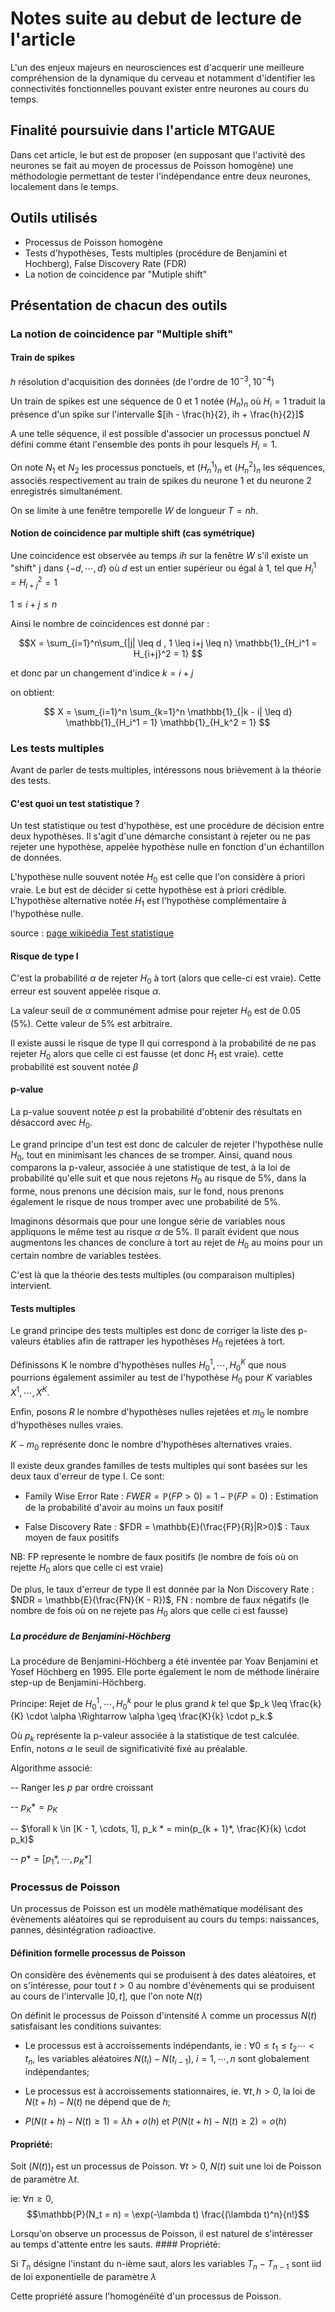 # Notes suite au debut de lecture de l'article

L'un des enjeux majeurs en neurosciences est d'acquerir une meilleure compréhension de la dynamique du cerveau et notamment d'identifier les connectivités fonctionnelles pouvant exister entre neurones au cours du temps.

## Finalité poursuivie dans l'article MTGAUE

Dans cet article, le but est de proposer (en supposant que l'activité des neurones se fait au moyen de processus de Poisson homogène) une méthodologie permettant de tester l'indépendance entre deux neurones, localement dans le temps.

## Outils utilisés

-   Processus de Poisson homogène
-   Tests d'hypothèses, Tests multiples (procédure de Benjamini et Hochberg), False Discovery Rate (FDR)
-   La notion de coincidence par "Mutiple shift"

## Présentation de chacun des outils

### La notion de coincidence par "Multiple shift"

#### Train de spikes

$h$ résolution d'acquisition des données (de l'ordre de $10^{-3}, 10^{-4}$)

Un train de spikes est une séquence de 0 et 1 notée $(H_n)_n$ où $H_i = 1$ traduit la présence d'un spike sur l'intervalle $[ih - \frac{h}{2}, ih + \frac{h}{2}]$

A une telle séquence, il est possible d'associer un processus ponctuel $N$ défini comme étant l'ensemble des ponts ih pour lesquels $H_i = 1$.

On note $N_1$ et $N_2$ les processus ponctuels, et $(H_n^1)_n$ et $(H_n^2)_n$ les séquences, associés respectivement au train de spikes du neurone 1 et du neurone 2 enregistrés simultanément.

On se limite à une fenêtre temporelle $W$ de longueur $T = nh$.

#### Notion de coincidence par multiple shift (cas symétrique)

Une coincidence est observée au temps $ih$ sur la fenêtre $W$ s'il existe un "shift" j dans $\{-d, \cdots, d\}$ où $d$ est un entier supérieur ou égal à 1, tel que $H_i^1 = H_{i+j}^2 = 1$

$1 \leq i+j \leq n$

Ainsi le nombre de coincidences est donné par :

$$X = \sum_{i=1}^n\sum_{|j| \leq d , 1 \leq i+j \leq n} \mathbb{1}_{H_i^1 = H_{i+j}^2 = 1} $$

et donc par un changement d'indice $k = i + j$

on obtient:

$$ X = \sum_{i=1}^n \sum_{k=1}^n \mathbb{1}_{|k - i| \leq d} \mathbb{1}_{H_i^1 = 1} \mathbb{1}_{H_k^2 = 1} $$

### Les tests multiples

Avant de parler de tests multiples, intéressons nous brièvement à la théorie des tests.

#### C'est quoi un test statistique ?

Un test statistique ou test d'hypothèse, est une procédure de décision entre deux hypothèses. Il s'agit d'une démarche consistant à rejeter ou ne pas rejeter une hypothèse, appelée hypothèse nulle en fonction d'un échantillon de données.

L'hypothèse nulle souvent notée $H_0$ est celle que l'on considère à priori vraie. Le but est de décider si cette hypothèse est à priori crédible. L'hypothèse alternative notée $H_1$ est l'hypothèse complémentaire à l'hypothèse nulle.

source : [page wikipédia Test statistique](https://fr.wikipedia.org/wiki/Test_statistique)

#### Risque de type I

C'est la probabilité $\alpha$ de rejeter $H_0$ à tort (alors que celle-ci est vraie). Cette erreur est souvent appelée risque $\alpha$.

La valeur seuil de $\alpha$ communément admise pour rejeter $H_0$ est de 0.05 (5%). Cette valeur de 5% est arbitraire.

Il existe aussi le risque de type II qui correspond à la probabilité de ne pas rejeter $H_0$ alors que celle ci est fausse (et donc $H_1$ est vraie). cette probabilité est souvent notée $\beta$

#### p-value

La p-value souvent notée $p$ est la probabilité d'obtenir des résultats en désaccord avec $H_0$.

Le grand principe d'un test est donc de calculer de rejeter l'hypothèse nulle $H_0$, tout en minimisant les chances de se tromper. Ainsi, quand nous comparons la p-valeur, associée à une statistique de test, à la loi de probabilité qu'elle suit et que nous rejetons $H_0$ au risque de 5%, dans la forme, nous prenons une décision mais, sur le fond, nous prenons également le risque de nous tromper avec une probabilité de 5%.

Imaginons désormais que pour une longue série de variables nous appliquons le même test au risque $\alpha$ de 5%. Il paraît évident que nous augmentons les chances de conclure à tort au rejet de $H_0$ au moins pour un certain nombre de variables testées.

C'est là que la théorie des tests multiples (ou comparaison multiples) intervient.

#### Tests multiples

Le grand principe des tests multiples est donc de corriger la liste des p-valeurs établies afin de rattraper les hypothèses $H_0$ rejetées à tort.

Définissons K le nombre d'hypothèses nulles $H_0^1, \cdots, H_0^K$ que nous pourrions également assimiler au test de l'hypothèse $H_0$ pour $K$ variables $X ^1, \cdots, X ^K$.

Enfin, posons $R$ le nombre d'hypothèses nulles rejetées et $m_0$ le nombre d'hypothèses nulles vraies.

$K - m_0$ représente donc le nombre d'hypothèses alternatives vraies.

Il existe deux grandes familles de tests multiples qui sont basées sur les deux taux d'erreur de type I. Ce sont:

-   Family Wise Error Rate : $FWER = \mathbb{P}(FP > 0) = 1 - \mathbb{P}(FP = 0)$ : Estimation de la probabilité d'avoir au moins un faux positif

-   False Discovery Rate : $FDR = \mathbb{E}(\frac{FP}{R}|R>0)$ : Taux moyen de faux positifs

NB: FP represente le nombre de faux positifs (le nombre de fois où on rejette $H_0$ alors que celle ci est vraie)

De plus, le taux d'erreur de type II est donnée par la Non Discovery Rate : $NDR = \mathbb{E}(\frac{FN}{K - R})$, FN : nombre de faux négatifs (le nombre de fois où on ne rejete pas $H_0$ alors que celle ci est fausse)

##### La procédure de Benjamini-Höchberg

La procédure de Benjamini-Höchberg a été inventée par Yoav Benjamini et Yosef Höchberg en 1995. Elle porte également le nom de méthode linéraire step-up de Benjamini-Höchberg.

Principe: Rejet de $H_0^1, \cdots, H_0^k$ pour le plus grand $k$ tel que $p_k \leq \frac{k}{K} \cdot \alpha \Rightarrow \alpha \geq \frac{K}{k} \cdot p_k.$

Où $p_k$ représente la p-valeur associée à la statistique de test calculée. Enfin, notons $\alpha$ le seuil de significativité fixé au préalable.

Algorithme associé:

-- Ranger les $p$ par ordre croissant

-- $p_K * = p_K$

-- $\forall k \in [K - 1, \cdots, 1], p_k * = min(p_{k + 1}*, \frac{K}{k} \cdot p_k)$

-- $p * = [p_1 *, \cdots, p_K *]$

### Processus de Poisson

Un processus de Poisson est un modèle mathématique modélisant des évènements aléatoires qui se reproduisent au cours du temps: naissances, pannes, désintégration radioactive.

#### Définition formelle processus de Poisson

On considère des évènements qui se produisent à des dates aléatoires, et on s'intéresse, pour tout $t > 0$ au nombre d'évènements qui se produisent au cours de l'intervalle $]0,t]$, que l'on note $N(t)$

On définit le processus de Poisson d'intensité $\lambda$ comme un processus $N(t)$ satisfaisant les conditions suivantes:

-   Le processus est à accroissements indépendants, ie : $\forall 0 \leq t_1 \leq t_2 \cdots < t_n$, les variables aléatoires $N(t_i) - N(t_{i-1})$, $i = 1, \cdots, n$ sont globalement indépendantes;

-   Le processus est à accroissements stationnaires, ie. $\forall t, h > 0$, la loi de $N(t+h) - N(t)$ ne dépend que de $h$;

-   $P(N(t+h) - N(t) \geq 1) = \lambda h + o(h)$ et $P(N(t+h) - N(t) \geq 2) = o(h)$

#### Propriété:

Soit $(N(t))_t$ est un processus de Poisson. $\forall t > 0$, $N(t)$ suit une loi de Poisson de paramètre $\lambda t$.

ie: $\forall n \geq 0$, $$\mathbb{P}(N_t = n) = \exp(-\lambda t) \frac{(\lambda t)^n}{n!}$$

Lorsqu'on observe un processus de Poisson, il est naturel de s'intéresser au temps d'attente entre les sauts. \#### Propriété:

Si $T_n$ désigne l'instant du n-ième saut, alors les variables $T_n - T_{n-1}$ sont iid de loi exponentielle de paramètre $\lambda$

Cette propriété assure l'homogénéïté d'un processus de Poisson.
